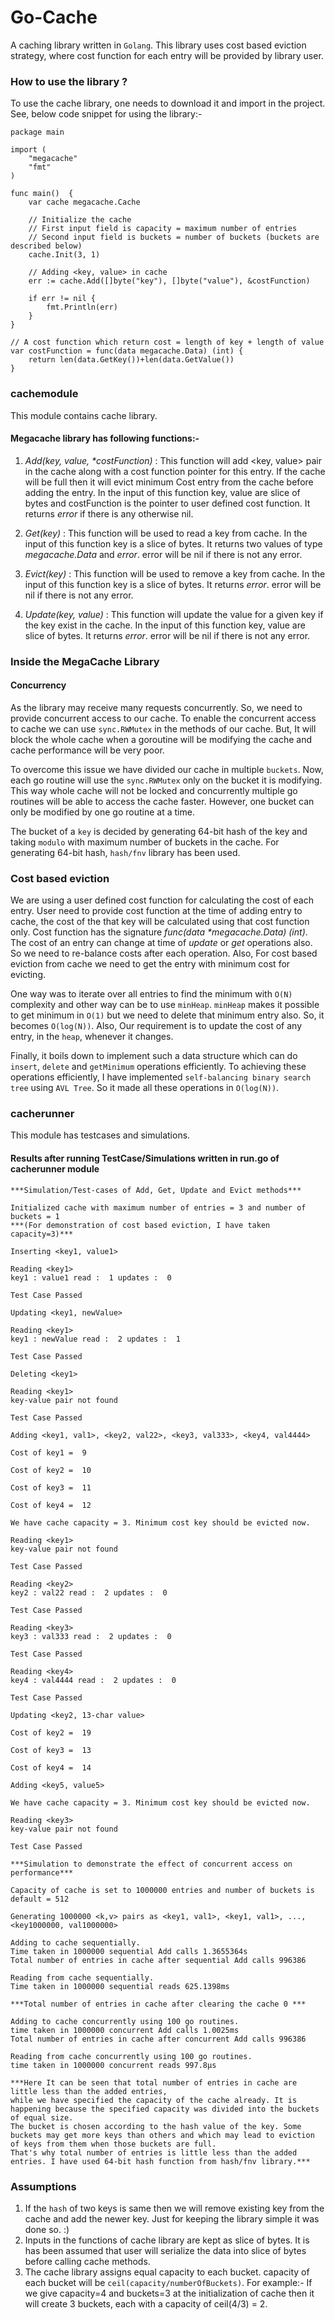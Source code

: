 # Go-Cache

A caching library written in `Golang`. This library uses cost based eviction strategy, where cost function for each entry will be provided by library user.

### How to use the library ?
To use the cache library, one needs to download it and import in the project. See, below code snippet for using the library:-

```
package main

import (
    "megacache"
    "fmt"
)

func main()  {
    var cache megacache.Cache
	
    // Initialize the cache
    // First input field is capacity = maximum number of entries
    // Second input field is buckets = number of buckets (buckets are described below)
    cache.Init(3, 1)

    // Adding <key, value> in cache
    err := cache.Add([]byte("key"), []byte("value"), &costFunction)
    
    if err != nil {
        fmt.Println(err)
    }
}

// A cost function which return cost = length of key + length of value
var costFunction = func(data megacache.Data) (int) {
	return len(data.GetKey())+len(data.GetValue())
}
```

### cachemodule

This module contains cache library.

#### Megacache library has following functions:-

1. _Add(key, value, *costFunction)_ : This function will add <key, value> pair in the cache along with a cost function pointer for this entry. If the cache will be full then it will evict minimum Cost entry from the cache before adding the entry. In the input of this function key, value are slice of bytes and costFunction is the pointer to user defined cost function. It returns _error_ if there is any otherwise nil.

2. _Get(key)_ : This function will be used to read a key from cache. In the input of this function key is a slice of bytes. It returns two values of type _megacache.Data_ and _error_. error will be nil if there is not any error.

3. _Evict(key)_ : This function will be used to remove a key from cache. In the input of this function key is a slice of bytes. It returns _error_. error will be nil if there is not any error.

4. _Update(key, value)_ : This function will update the value for a given key if the key exist in the cache. In the input of this function key, value are slice of bytes. It returns _error_. error will be nil if there is not any error.


### Inside the MegaCache Library

#### Concurrency
As the library may receive many requests concurrently. So, we need to provide concurrent access to our cache. To enable the concurrent access to cache we can use `sync.RWMutex` in the methods of our cache. But, It will block the whole cache when a goroutine will be modifying the cache and cache performance will be very poor.

To overcome this issue we have divided our cache in multiple `buckets`. Now, each go routine will use the `sync.RWMutex` only on the bucket it is modifying. This way whole cache will not be locked and concurrently multiple go routines will be able to access the cache faster. However, one bucket can only be modified by one go routine at a time.

The bucket of a `key` is decided by generating 64-bit hash of the key and taking `modulo` with maximum number of buckets in the cache. For generating 64-bit hash, `hash/fnv` library has been used.

### Cost based eviction
We are using a user defined cost function for calculating the cost of each entry. User need to provide cost function at the time of adding entry to cache, the cost of the that key will be calculated using that cost function only. Cost function has the signature _func(data *megacache.Data)  (int)_.
The cost of an entry can change at time of _update_ or _get_ operations also. So we need to re-balance costs after each operation. Also, For cost based eviction from cache we need to get the entry with minimum cost for evicting.

One way was to iterate over all entries to find the minimum with `O(N)` complexity and other way can be to use `minHeap`.
`minHeap` makes it possible to get minimum in `O(1)` but we need to delete that minimum entry also. So, it becomes `O(log(N))`. Also, Our requirement is to update the cost of any entry, in the `heap`, whenever it changes.

Finally, it boils down to implement such a data structure which can do `insert`, `delete` and `getMinimum` operations efficiently.
To achieving these operations efficiently, I have implemented `self-balancing binary search tree` using `AVL Tree`. So it made all these operations in `O(log(N))`.


### cacherunner

This module has testcases and simulations.

#### Results after running TestCase/Simulations written in run.go of cacherunner module
```
***Simulation/Test-cases of Add, Get, Update and Evict methods***

Initialized cache with maximum number of entries = 3 and number of buckets = 1
***(For demonstration of cost based eviction, I have taken capacity=3)***

Inserting <key1, value1>

Reading <key1>
key1 : value1 read :  1 updates :  0

Test Case Passed

Updating <key1, newValue>

Reading <key1>
key1 : newValue read :  2 updates :  1

Test Case Passed

Deleting <key1>

Reading <key1>
key-value pair not found

Test Case Passed

Adding <key1, val1>, <key2, val22>, <key3, val333>, <key4, val4444>

Cost of key1 =  9

Cost of key2 =  10

Cost of key3 =  11

Cost of key4 =  12

We have cache capacity = 3. Minimum cost key should be evicted now.

Reading <key1>
key-value pair not found

Test Case Passed

Reading <key2>
key2 : val22 read :  2 updates :  0

Test Case Passed

Reading <key3>
key3 : val333 read :  2 updates :  0

Test Case Passed

Reading <key4>
key4 : val4444 read :  2 updates :  0

Test Case Passed

Updating <key2, 13-char value>

Cost of key2 =  19

Cost of key3 =  13

Cost of key4 =  14

Adding <key5, value5>

We have cache capacity = 3. Minimum cost key should be evicted now.

Reading <key3>
key-value pair not found

Test Case Passed

***Simulation to demonstrate the effect of concurrent access on performance***

Capacity of cache is set to 1000000 entries and number of buckets is default = 512

Generating 1000000 <k,v> pairs as <key1, val1>, <key1, val1>, ..., <key1000000, val1000000>

Adding to cache sequentially.
Time taken in 1000000 sequential Add calls 1.3655364s
Total number of entries in cache after sequential Add calls 996386

Reading from cache sequentially.
Time taken in 1000000 sequential reads 625.1398ms

***Total number of entries in cache after clearing the cache 0 ***

Adding to cache concurrently using 100 go routines.
time taken in 1000000 concurrent Add calls 1.0025ms
Total number of entries in cache after concurrent Add calls 996386

Reading from cache concurrently using 100 go routines.
time taken in 1000000 concurrent reads 997.8µs

***Here It can be seen that total number of entries in cache are little less than the added entries,
while we have specified the capacity of the cache already. It is happening because the specified capacity was divided into the buckets of equal size.
The bucket is chosen according to the hash value of the key. Some buckets may get more keys than others and which may lead to eviction of keys from them when those buckets are full.
That's why total number of entries is little less than the added entries. I have used 64-bit hash function from hash/fnv library.***
```

### Assumptions
1. If the `hash` of two keys is same then we will remove existing key from the cache and add the newer key. Just for keeping the library simple it was done so. :)
2. Inputs in the functions of cache library are kept as slice of bytes. It is has been assumed that user will serialize the data into slice of bytes before calling cache methods.
3. The cache library assigns equal capacity to each bucket. capacity of each bucket will be `ceil(capacity/numberOfBuckets)`. For example:- If we give capacity=4 and buckets=3 at the initialization of cache then it will create 3 buckets, each with a capacity of ceil(4/3) = 2.
